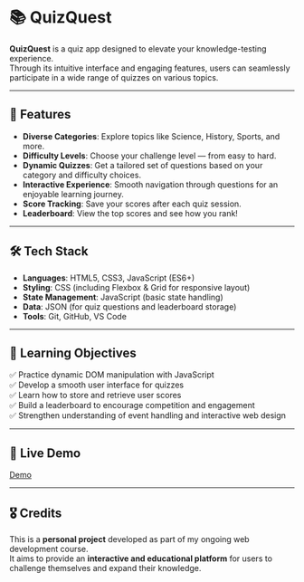 # 📚 QuizQuest

**QuizQuest** is a quiz app designed to elevate your knowledge-testing experience.  
Through its intuitive interface and engaging features, users can seamlessly participate in a wide range of quizzes on various topics.

---

## 📌 Features

- **Diverse Categories**: Explore topics like Science, History, Sports, and more.
- **Difficulty Levels**: Choose your challenge level — from easy to hard.
- **Dynamic Quizzes**: Get a tailored set of questions based on your category and difficulty choices.
- **Interactive Experience**: Smooth navigation through questions for an enjoyable learning journey.
- **Score Tracking**: Save your scores after each quiz session.
- **Leaderboard**: View the top scores and see how you rank!

---

## 🛠️ Tech Stack

- **Languages**: HTML5, CSS3, JavaScript (ES6+)
- **Styling**: CSS (including Flexbox & Grid for responsive layout)
- **State Management**: JavaScript (basic state handling)
- **Data**: JSON (for quiz questions and leaderboard storage)
- **Tools**: Git, GitHub, VS Code

---

## 🎯 Learning Objectives

✅ Practice dynamic DOM manipulation with JavaScript  
✅ Develop a smooth user interface for quizzes  
✅ Learn how to store and retrieve user scores  
✅ Build a leaderboard to encourage competition and engagement  
✅ Strengthen understanding of event handling and interactive web design  

---

## 🚀 Live Demo
[Demo](https://flavia3107.github.io/quiz/)

---

## 🎖️ Credits

This is a **personal project** developed as part of my ongoing web development course.  
It aims to provide an **interactive and educational platform** for users to challenge themselves and expand their knowledge.
